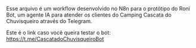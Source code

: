 Esse arquivo é um workflow desenvolvido no N8n para o protótipo do Roní Bot, um agente IA para atender os clientes do Camping Cascata do Chuvisqueiro através do Telegram.

Este é o link caso você queira testar o bot: https://t.me/CascatadoChuvisqueiroBot
